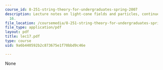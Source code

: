 ```yaml
---
course_id: 8-251-string-theory-for-undergraduates-spring-2007
description: Lecture notes on light-cone fields and particles, continued from Lecture
  16.
file_location: /coursemedia/8-251-string-theory-for-undergraduates-spring-2007/9a6b440592b2c873675e1f70bbd9c46e_lec17.pdf
file_type: application/pdf
layout: pdf
title: lec17.pdf
type: course
uid: 9a6b440592b2c873675e1f70bbd9c46e

---
```

None